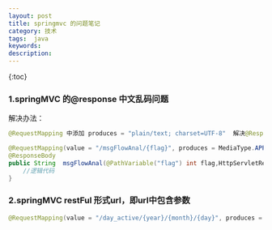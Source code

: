 ```yaml
---
layout: post
title: springmvc 的问题笔记
category: 技术
tags:  java
keywords: 
description: 
---
```


{:toc}

 
### 1.springMVC 的@response 中文乱码问题

解决办法：

```java
@RequestMapping 中添加 produces = "plain/text; charset=UTF-8"  解决@ResponseBody乱码问题

@RequestMapping(value = "/msgFlowAnal/{flag}", produces = MediaType.APPLICATION_JSON_VALUE)
@ResponseBody
public String  msgFlowAnal(@PathVariable("flag") int flag,HttpServletRequest request){
    //逻辑代码
}
```

### 2.springMVC restFul 形式url，即url中包含参数

```java
@RequestMapping(value = "/day_active/{year}/{month}/{day}", produces = MediaType.APPLICATION_JSON_VALUE)
```